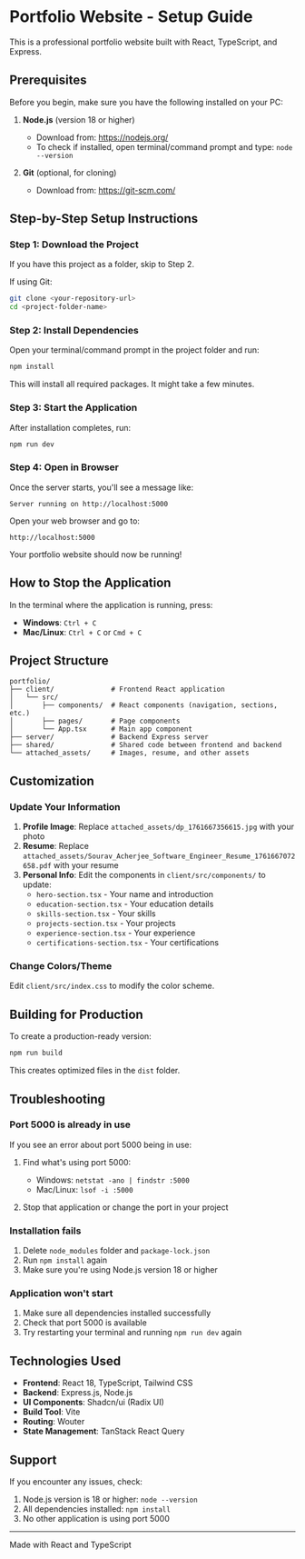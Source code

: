 # Portfolio Website - Setup Guide

This is a professional portfolio website built with React, TypeScript, and Express.

## Prerequisites

Before you begin, make sure you have the following installed on your PC:

1. **Node.js** (version 18 or higher)
   - Download from: https://nodejs.org/
   - To check if installed, open terminal/command prompt and type: `node --version`

2. **Git** (optional, for cloning)
   - Download from: https://git-scm.com/

## Step-by-Step Setup Instructions

### Step 1: Download the Project

If you have this project as a folder, skip to Step 2.

If using Git:
```bash
git clone <your-repository-url>
cd <project-folder-name>
```

### Step 2: Install Dependencies

Open your terminal/command prompt in the project folder and run:

```bash
npm install
```

This will install all required packages. It might take a few minutes.

### Step 3: Start the Application

After installation completes, run:

```bash
npm run dev
```

### Step 4: Open in Browser

Once the server starts, you'll see a message like:
```
Server running on http://localhost:5000
```

Open your web browser and go to:
```
http://localhost:5000
```

Your portfolio website should now be running!

## How to Stop the Application

In the terminal where the application is running, press:
- **Windows**: `Ctrl + C`
- **Mac/Linux**: `Ctrl + C` or `Cmd + C`

## Project Structure

```
portfolio/
├── client/              # Frontend React application
│   └── src/
│       ├── components/  # React components (navigation, sections, etc.)
│       ├── pages/       # Page components
│       └── App.tsx      # Main app component
├── server/              # Backend Express server
├── shared/              # Shared code between frontend and backend
└── attached_assets/     # Images, resume, and other assets
```

## Customization

### Update Your Information

1. **Profile Image**: Replace `attached_assets/dp_1761667356615.jpg` with your photo
2. **Resume**: Replace `attached_assets/Sourav_Acherjee_Software_Engineer_Resume_1761667072658.pdf` with your resume
3. **Personal Info**: Edit the components in `client/src/components/` to update:
   - `hero-section.tsx` - Your name and introduction
   - `education-section.tsx` - Your education details
   - `skills-section.tsx` - Your skills
   - `projects-section.tsx` - Your projects
   - `experience-section.tsx` - Your experience
   - `certifications-section.tsx` - Your certifications

### Change Colors/Theme

Edit `client/src/index.css` to modify the color scheme.

## Building for Production

To create a production-ready version:

```bash
npm run build
```

This creates optimized files in the `dist` folder.

## Troubleshooting

### Port 5000 is already in use

If you see an error about port 5000 being in use:

1. Find what's using port 5000:
   - Windows: `netstat -ano | findstr :5000`
   - Mac/Linux: `lsof -i :5000`

2. Stop that application or change the port in your project

### Installation fails

1. Delete `node_modules` folder and `package-lock.json`
2. Run `npm install` again
3. Make sure you're using Node.js version 18 or higher

### Application won't start

1. Make sure all dependencies installed successfully
2. Check that port 5000 is available
3. Try restarting your terminal and running `npm run dev` again

## Technologies Used

- **Frontend**: React 18, TypeScript, Tailwind CSS
- **Backend**: Express.js, Node.js
- **UI Components**: Shadcn/ui (Radix UI)
- **Build Tool**: Vite
- **Routing**: Wouter
- **State Management**: TanStack React Query

## Support

If you encounter any issues, check:
1. Node.js version is 18 or higher: `node --version`
2. All dependencies installed: `npm install`
3. No other application is using port 5000

---

Made with React and TypeScript
